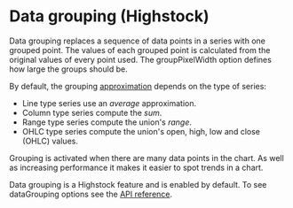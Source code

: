 Data grouping (Highstock)
=========================

Data grouping replaces a sequence of data points in a series with one grouped point. The values of each grouped point is calculated from the original values of every point used. The groupPixelWidth option defines how large the groups should be.

By default, the grouping [approximation](https://api.highcharts.com/highstock/plotOptions.series.dataGrouping.approximation) depends on the type of series:

*   Line type series use an _average_ approximation.
*   Column type series compute the _sum_.
*   Range type series compute the union's _range_.
*   OHLC type series compute the union's open, high, low and close (OHLC) values.

Grouping is activated when there are many data points in the chart. As well as increasing performance it makes it easier to spot trends in a chart.

Data grouping is a Highstock feature and is enabled by default. To see dataGrouping options see the [API reference](http://api.highcharts.com/highstock/plotOptions.series.dataGrouping).